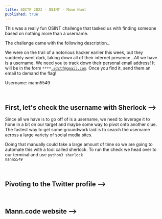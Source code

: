 ```yaml
---
title: SDCTF 2022 - OSINT - Mann Hunt
published: true
---
```

This was a really fun OSINT challenge that tasked us with finding someone based on nothing more than a username.

The challenge came with the following description...

We were on the trail of a notorious hacker earlier this week, but they suddenly went dark, taking down all of their internet presence...All we have is a username. We need you to track down their personal email address! It will be in the form <code class="language-plaintext highlighter-rouge">****.sdctf@gmail.com</code>. Once you find it, send them an email to demand the flag!

Username:
mann5549
 
&nbsp;
## First, let's check the username with Sherlock -->

Since all we have is to go off of is a username, we need to leverage it to hone in a bit on our target and maybe some way to pivot onto another clue. The fastest way to get some groundwork laid is to search the username across a large variety of social media sites.

Doing that manually could take a large amount of time so we are going to automate this with a tool called sherlock. To run the check we head over to our terminal and use <code class="language-plaintext highlighter-rouge">python3 sherlock mann5549</code>

&nbsp;
## Pivoting to the Twitter profile -->

&nbsp;
## Mann.code website -->